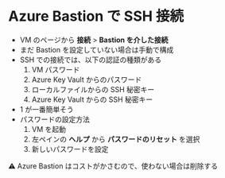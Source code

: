# Azure Bastion で SSH 接続

* VM のページから **接続** > **Bastion を介した接続**
* まだ Bastion を設定していない場合は手動で構成
* SSH での接続では、以下の認証の種類がある
  1. VM パスワード
  2. Azure Key Vault からのパスワード
  3. ローカルファイルからの SSH 秘密キー
  4. Azure Key Vault からの SSH 秘密キー
* 1 が一番簡単そう
* パスワードの設定方法
  1. VM を起動
  2. 左ペインの **ヘルプ** から **パスワードのリセット** を選択
  3. 新しいパスワードを設定

:warning: Azure Bastion はコストがかさむので、使わない場合は削除する
